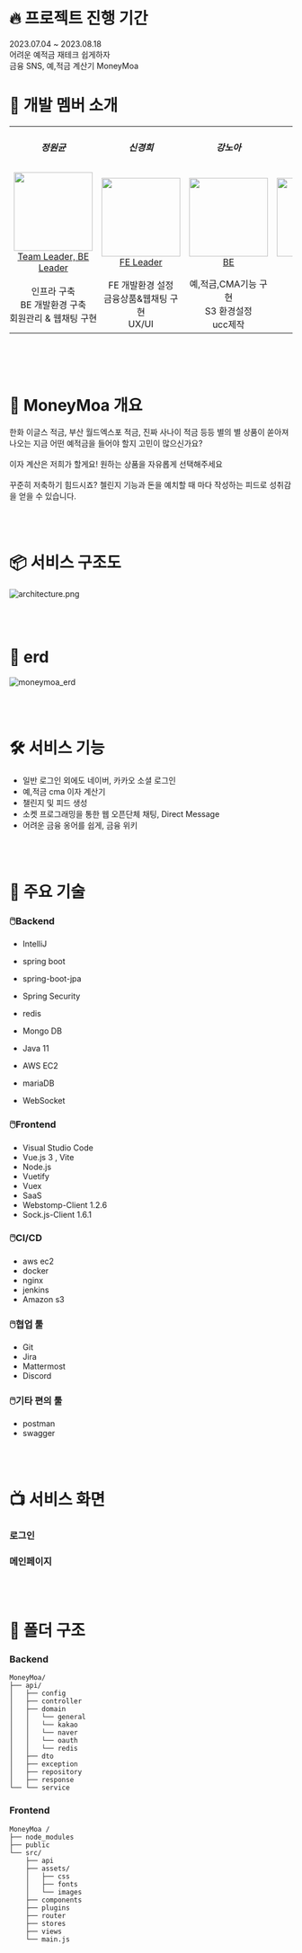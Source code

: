 
# 🔥 프로젝트 진행 기간
2023.07.04 ~ 2023.08.18  
어려운 예적금 재테크 쉽게하자 <br>
금융 SNS, 예,적금 계산기 MoneyMoa


# 🙂 개발 멤버 소개


<table>
    <tr>
      <td align="center">
        <h5>정원균</h5>
      </td>
      <td align="center">
        <h5>신경희</h5>
      </td>
      <td align="center">
        <h5>강노아</h5>
      </td>
      <td align="center">
        <h5>이상혁</h5>
      </td>
      <td align="center">
        <h5>공익규</h5>
      </td>
      <td align="center">
        <h5>권종률</h5>
      </td>
    </tr>
    <tr>
        <td height="140px" align="center"> <a href="https://github.com/Jungwonkyun">
            <img src="https://avatars.githubusercontent.com/Jungwonkyun" width="140px" /> <br>Team Leader, BE Leader</a></td>
        <td height="140px" align="center"> <a href="https://github.com/gwame">
            <img src="https://avatars.githubusercontent.com/gwame" width="140px" /> <br>FE Leader</a></td>
        <td height="140px" align="center"> <a href="https://github.com/Noah-kang">
            <img src="https://avatars.githubusercontent.com/Noah-kang" width="140px" /> <br>BE</a></td>
        <td height="140px" align="center"> <a href="https://github.com/LeeSanghyuk36">
            <img src="https://avatars.githubusercontent.com/LeeSanghyuk36" width="140px" /> <br>BE</a></td>
        <td height="140px" align="center"> <a href="https://github.com/KwonJongryul">
            <img src="https://avatars.githubusercontent.com/KwonJongryul" width="140px" /> <br>FE</a></td>
        <td height="140px" align="center"> <a href="https://github.com/Going9">
            <img src="https://avatars.githubusercontent.com/Going9" width="140px" /> <br>FE</a></td>        
    </tr>
    <tr>
      <td align="center" style="padding: 0px">
        인프라 구축<br>BE 개발환경 구축<br>회원관리 & 웹채팅 구현
      </td>
      <td align="center">
        FE 개발환경 설정<br>금융상품&웹채팅 구현<br>UX/UI
      </td>
      <td align="center">
        예,적금,CMA기능 구현<br>S3 환경설정<br>ucc제작
      </td>
      <td align="center">
        BE Jira 관리<br>피드 구현<br>서비스 기획
      </td>
      <td align="center">
        TypeScript<br>UI/UX<br>SockJS
      </td>
      <td align="center">
        유저정보&챌린지 구현<br>기획 문서<br>UX/UI
      </td>    
    </tr>
</table>

<br>
<br>
<br>

# 📜 MoneyMoa 개요
한화 이글스 적금, 부산 월드엑스포 적금, 진짜 사나이 적금 등등 별의 별 상품이 쏟아져 나오는 지금 어떤 예적금을 들어야 할지 고민이 많으신가요? <br>
<br>
이자 계산은 저희가 할게요! 원하는 상품을 자유롭게 선택해주세요 <br><br>
꾸준히 저축하기 힘드시죠? 첼린지 기능과 돈을 예치할 때 마다 작성하는 피드로 성취감을 얻을 수 있습니다. 

<br>
<br>

# 📦 서비스 구조도
![architecture.png](..%2F..%2F..%2F..%2F..%2F..%2F..%2F..%2F..%2FDownloads%2Farchitecture.png)

<br>
<br>

# 🌊 erd
![moneymoa_erd](..%2F..%2F..%2F..%2F..%2F..%2F..%2F..%2F..%2FDownloads%2FUntitled%20%282%29.png)


<br>
<br>

# 🛠️ 서비스 기능
- 일반 로그인 외에도 네이버, 카카오 소셜 로그인
- 예,적금 cma 이자 계산기 
- 챌린지 및 피드 생성 
- 소켓 프로그래밍을 통한 웹 오픈단체 채팅, Direct Message
- 어려운 금융 옹어를 쉽게, 금융 위키 

<br>
<br>

# 🔧 주요 기술
### 🖱️Backend

- IntelliJ
- spring boot 
- spring-boot-jpa
- Spring Security
- redis 
- Mongo DB

- Java 11
- AWS EC2
- mariaDB
- WebSocket

### 🖱️Frontend

- Visual Studio Code
- Vue.js 3 , Vite
- Node.js 
- Vuetify
- Vuex
- SaaS
- Webstomp-Client 1.2.6
- Sock.js-Client 1.6.1


### 🖱️CI/CD

- aws ec2
- docker
- nginx
- jenkins
- Amazon s3

### 🖱️협업 툴

- Git
- Jira
- Mattermost
- Discord

### 🖱️기타 편의 툴

- postman
- swagger

<br>
<br>

# 📺 서비스 화면
### 로그인



### 메인페이지




<br>
<br>

# 📁 폴더 구조
### Backend
```
MoneyMoa/
├── api/
│   ├── config
│   ├── controller
│   ├── domain
│   │   └── general
│   │   └── kakao 
│   │   └── naver
│   │   └── oauth
│   │   └── redis
│   ├── dto 
│   ├── exception 
│   ├── repository 
│   ├── response 
└── └── service

```
### Frontend
```
MoneyMoa /
├── node_modules
├── public
└── src/
    ├── api
    ├── assets/
    │   ├── css
    │   ├── fonts
    │   └── images
    ├── components
    ├── plugins
    ├── router
    ├── stores
    ├── views
    └── main.js

